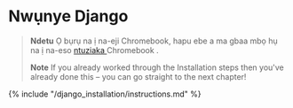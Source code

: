 # Nwụnye Django

> **Ndetu** Ọ bụrụ na ị na-eji Chromebook, hapu ebe a ma gbaa mbọ hụ na ị na-eso [ntuziaka ](../chromebook_setup/README.md)Chromebook .
> 
> **Note** If you already worked through the Installation steps then you've already done this – you can go straight to the next chapter!

{% include "/django_installation/instructions.md" %}